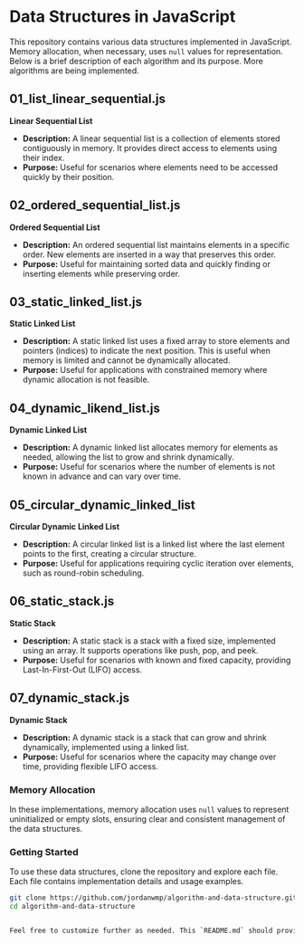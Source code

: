 # Data Structures in JavaScript

This repository contains various data structures implemented in JavaScript. Memory allocation, when necessary, uses `null` values for representation. Below is a brief description of each algorithm and its purpose. More algorithms are being implemented.

## 01_list_linear_sequential.js
**Linear Sequential List**
- **Description:** A linear sequential list is a collection of elements stored contiguously in memory. It provides direct access to elements using their index.
- **Purpose:** Useful for scenarios where elements need to be accessed quickly by their position.

## 02_ordered_sequential_list.js
**Ordered Sequential List**
- **Description:** An ordered sequential list maintains elements in a specific order. New elements are inserted in a way that preserves this order.
- **Purpose:** Useful for maintaining sorted data and quickly finding or inserting elements while preserving order.

## 03_static_linked_list.js
**Static Linked List**
- **Description:** A static linked list uses a fixed array to store elements and pointers (indices) to indicate the next position. This is useful when memory is limited and cannot be dynamically allocated.
- **Purpose:** Useful for applications with constrained memory where dynamic allocation is not feasible.

## 04_dynamic_likend_list.js
**Dynamic Linked List**
- **Description:** A dynamic linked list allocates memory for elements as needed, allowing the list to grow and shrink dynamically.
- **Purpose:** Useful for scenarios where the number of elements is not known in advance and can vary over time.

## 05_circular_dynamic_linked_list
**Circular Dynamic Linked List**
- **Description:** A circular linked list is a linked list where the last element points to the first, creating a circular structure.
- **Purpose:** Useful for applications requiring cyclic iteration over elements, such as round-robin scheduling.

## 06_static_stack.js
**Static Stack**
- **Description:** A static stack is a stack with a fixed size, implemented using an array. It supports operations like push, pop, and peek.
- **Purpose:** Useful for scenarios with known and fixed capacity, providing Last-In-First-Out (LIFO) access.

## 07_dynamic_stack.js
**Dynamic Stack**
- **Description:** A dynamic stack is a stack that can grow and shrink dynamically, implemented using a linked list.
- **Purpose:** Useful for scenarios where the capacity may change over time, providing flexible LIFO access.

### Memory Allocation
In these implementations, memory allocation uses `null` values to represent uninitialized or empty slots, ensuring clear and consistent management of the data structures.

### Getting Started
To use these data structures, clone the repository and explore each file. Each file contains implementation details and usage examples.

```bash
git clone https://github.com/jordanwmp/algorithm-and-data-structure.git
cd algorithm-and-data-structure


Feel free to customize further as needed. This `README.md` should provide a clear overview of the algorithms and their purposes. 

